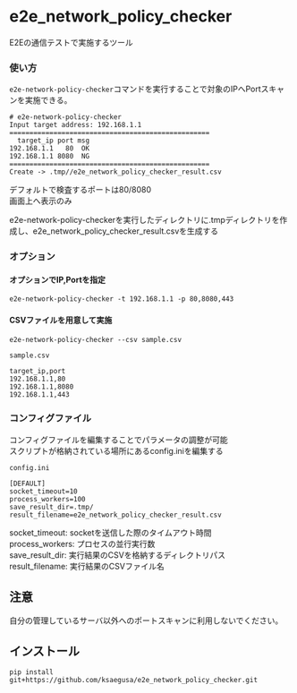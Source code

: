 # e2e_network_policy_checker
E2Eの通信テストで実施するツール

### 使い方
`e2e-network-policy-checker`コマンドを実行することで対象のIPへPortスキャンを実施できる。

```
# e2e-network-policy-checker
Input target address: 192.168.1.1
==================================================
  target_ip port msg
192.168.1.1   80  OK
192.168.1.1 8080  NG
==================================================
Create -> .tmp//e2e_network_policy_checker_result.csv
```
デフォルトで検査するポートは80/8080  
画面上へ表示のみ

e2e-network-policy-checkerを実行したディレクトリに.tmpディレクトリを作成し、e2e_network_policy_checker_result.csvを生成する

### オプション
#### オプションでIP,Portを指定
`e2e-network-policy-checker -t 192.168.1.1 -p 80,8080,443`

#### CSVファイルを用意して実施
`e2e-network-policy-checker --csv sample.csv`

`sample.csv`
```sample.csv
target_ip,port
192.168.1.1,80
192.168.1.1,8080
192.168.1.1,443
```

### コンフィグファイル
コンフィグファイルを編集することでパラメータの調整が可能  
スクリプトが格納されている場所にあるconfig.iniを編集する

`config.ini`
```
[DEFAULT]
socket_timeout=10
process_workers=100
save_result_dir=.tmp/
result_filename=e2e_network_policy_checker_result.csv
```

socket_timeout: socketを送信した際のタイムアウト時間  
process_workers: プロセスの並行実行数  
save_result_dir: 実行結果のCSVを格納するディレクトリパス  
result_filename: 実行結果のCSVファイル名  

## 注意
自分の管理しているサーバ以外へのポートスキャンに利用しないでください。

## インストール
```
pip install git+https://github.com/ksaegusa/e2e_network_policy_checker.git
```